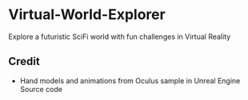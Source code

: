 # Virtual-World-Explorer
Explore a futuristic SciFi world with fun challenges in Virtual Reality

## Credit
- Hand models and animations from Oculus sample in Unreal Engine Source code
